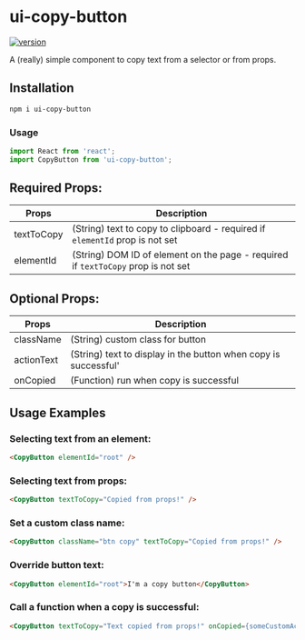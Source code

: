 # ui-copy-button 
[![version](https://img.shields.io/npm/v/ui-copy-button.svg?cacheSeconds=2592000)](https://www.npmjs.com/package/ui-copy-button)
[]()

A (really) simple component to copy text from a selector or from props.

## Installation
```sh
npm i ui-copy-button
```

### Usage
```js
import React from 'react';
import CopyButton from 'ui-copy-button';
```
## Required Props:
| Props  | Description |
| ------------- | ------------- |
| textToCopy | (String) text to copy to clipboard - required if `elementId` prop is not set |
| elementId  | (String) DOM ID of element on the page - required if `textToCopy` prop is not set  |

## Optional Props:
| Props  | Description |
| ------------- | ------------- |
| className | (String) custom class for button |
| actionText  | (String) text to display in the button when copy is successful'  |
| onCopied  | (Function) run when copy is successful |

## Usage Examples
### Selecting text from an element:
```html
<CopyButton elementId="root" />
```

### Selecting text from props:
```html
<CopyButton textToCopy="Copied from props!" />
```

### Set a custom class name:
```html
<CopyButton className="btn copy" textToCopy="Copied from props!" />
```

### Override button text:
```html
<CopyButton elementId="root">I'm a copy button</CopyButton>
```

### Call a function when a copy is successful:
```html
<CopyButton textToCopy="Text copied from props!" onCopied={someCustomAction} />
```
